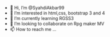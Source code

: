 - 👋 Hi, I’m @SyahdiAkbar99
- 👀 I’m interested in html,css, bootstrap 3 and 4
- 🌱 I’m currently learning RGSS3
- 💞️ I’m looking to collaborate on Rpg maker MV
- 📫 How to reach me ...

<!---
SyahdiAkbar99/SyahdiAkbar99 is a ✨ special ✨ repository because its `README.md` (this file) appears on your GitHub profile.
You can click the Preview link to take a look at your changes.
--->
